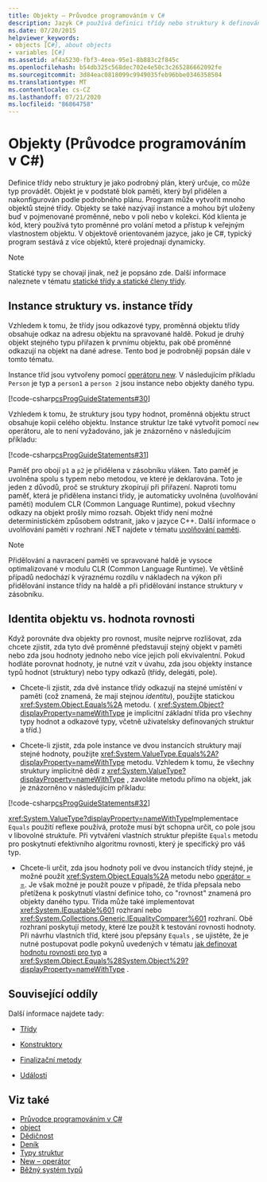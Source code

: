 ```yaml
---
title: Objekty – Průvodce programováním v C#
description: Jazyk C# používá definici třídy nebo struktury k definování typů objektů. V objektově orientovaném jazyce, jako je C#, se program skládá z objektů, které projednají dynamicky.
ms.date: 07/20/2015
helpviewer_keywords:
- objects [C#], about objects
- variables [C#]
ms.assetid: af4a5230-fbf3-4eea-95e1-8b883c2f845c
ms.openlocfilehash: b54db325c568dec702e4e50c3c265286662092fe
ms.sourcegitcommit: 3d84eac0818099c9949035feb96bbe0346358504
ms.translationtype: MT
ms.contentlocale: cs-CZ
ms.lasthandoff: 07/21/2020
ms.locfileid: "86864758"
---
```

# <a name="objects-c-programming-guide"></a>Objekty (Průvodce programováním v C#)
Definice třídy nebo struktury je jako podrobný plán, který určuje, co může typ provádět. Objekt je v podstatě blok paměti, který byl přidělen a nakonfigurován podle podrobného plánu. Program může vytvořit mnoho objektů stejné třídy. Objekty se také nazývají instance a mohou být uloženy buď v pojmenované proměnné, nebo v poli nebo v kolekci. Kód klienta je kód, který používá tyto proměnné pro volání metod a přístup k veřejným vlastnostem objektu. V objektově orientovaném jazyce, jako je C#, typický program sestává z více objektů, které projednají dynamicky.  
  
> [!NOTE]
> Statické typy se chovají jinak, než je popsáno zde. Další informace naleznete v tématu [statické třídy a statické členy třídy](./static-classes-and-static-class-members.md).
  
## <a name="struct-instances-vs-class-instances"></a>Instance struktury vs. instance třídy  
 Vzhledem k tomu, že třídy jsou odkazové typy, proměnná objektu třídy obsahuje odkaz na adresu objektu na spravované haldě. Pokud je druhý objekt stejného typu přiřazen k prvnímu objektu, pak obě proměnné odkazují na objekt na dané adrese. Tento bod je podrobněji popsán dále v tomto tématu.  
  
 Instance tříd jsou vytvořeny pomocí [operátoru new](../../language-reference/operators/new-operator.md). V následujícím příkladu `Person` je typ a `person1` a `person 2` jsou instance nebo objekty daného typu.  
  
 [!code-csharp[csProgGuideStatements#30](~/samples/snippets/csharp/VS_Snippets_VBCSharp/csProgGuideStatements/CS/Statements.cs#30)]  
  
 Vzhledem k tomu, že struktury jsou typy hodnot, proměnná objektu struct obsahuje kopii celého objektu. Instance struktur lze také vytvořit pomocí `new` operátoru, ale to není vyžadováno, jak je znázorněno v následujícím příkladu:  
  
 [!code-csharp[csProgGuideStatements#31](~/samples/snippets/csharp/VS_Snippets_VBCSharp/csProgGuideStatements/CS/Statements.cs#31)]  
  
 Paměť pro obojí `p1` a `p2` je přidělena v zásobníku vláken. Tato paměť je uvolněna spolu s typem nebo metodou, ve které je deklarována. Toto je jeden z důvodů, proč se struktury zkopírují při přiřazení. Naproti tomu paměť, která je přidělena instanci třídy, je automaticky uvolněna (uvolňování paměti) modulem CLR (Common Language Runtime), pokud všechny odkazy na objekt prošly mimo rozsah. Objekt třídy není možné deterministickém způsobem odstranit, jako v jazyce C++. Další informace o uvolňování paměti v rozhraní .NET najdete v tématu [uvolňování paměti](../../../standard/garbage-collection/index.md).  
  
> [!NOTE]
> Přidělování a navracení paměti ve spravované haldě je vysoce optimalizované v modulu CLR (Common Language Runtime). Ve většině případů nedochází k výraznému rozdílu v nákladech na výkon při přidělování instance třídy na haldě a při přidělování instance struktury v zásobníku.
  
## <a name="object-identity-vs-value-equality"></a>Identita objektu vs. hodnota rovnosti  
 Když porovnáte dva objekty pro rovnost, musíte nejprve rozlišovat, zda chcete zjistit, zda tyto dvě proměnné představují stejný objekt v paměti nebo zda jsou hodnoty jednoho nebo více jejich polí ekvivalentní. Pokud hodláte porovnat hodnoty, je nutné vzít v úvahu, zda jsou objekty instance typů hodnot (struktury) nebo typy odkazů (třídy, delegáti, pole).  
  
- Chcete-li zjistit, zda dvě instance třídy odkazují na stejné umístění v paměti (což znamená, že mají stejnou *identitu*), použijte statickou <xref:System.Object.Equals%2A> metodu. ( <xref:System.Object?displayProperty=nameWithType> je implicitní základní třída pro všechny typy hodnot a odkazové typy, včetně uživatelsky definovaných struktur a tříd.)  
  
- Chcete-li zjistit, zda pole instance ve dvou instancích struktury mají stejné hodnoty, použijte <xref:System.ValueType.Equals%2A?displayProperty=nameWithType> metodu. Vzhledem k tomu, že všechny struktury implicitně dědí z <xref:System.ValueType?displayProperty=nameWithType> , zavoláte metodu přímo na objekt, jak je znázorněno v následujícím příkladu:  
  
 [!code-csharp[csProgGuideStatements#32](~/samples/snippets/csharp/VS_Snippets_VBCSharp/csProgGuideStatements/CS/Statements.cs#32)]  
  
 <xref:System.ValueType?displayProperty=nameWithType>Implementace `Equals` použití reflexe používá, protože musí být schopna určit, co pole jsou v libovolné struktuře. Při vytváření vlastních struktur přepište `Equals` metodu pro poskytnutí efektivního algoritmu rovnosti, který je specifický pro váš typ.  
  
- Chcete-li určit, zda jsou hodnoty polí ve dvou instancích třídy stejné, je možné použít <xref:System.Object.Equals%2A> metodu nebo [operátor = =](../../language-reference/operators/equality-operators.md#equality-operator-). Je však možné je použít pouze v případě, že třída přepsala nebo přetížena k poskytnutí vlastní definice toho, co "rovnost" znamená pro objekty daného typu. Třída může také implementovat <xref:System.IEquatable%601> rozhraní nebo <xref:System.Collections.Generic.IEqualityComparer%601> rozhraní. Obě rozhraní poskytují metody, které lze použít k testování rovnosti hodnoty. Při návrhu vlastních tříd, které jsou přepsány `Equals` , se ujistěte, že je nutné postupovat podle pokynů uvedených v tématu [jak definovat hodnotu rovnosti pro typ](../statements-expressions-operators/how-to-define-value-equality-for-a-type.md) a <xref:System.Object.Equals%28System.Object%29?displayProperty=nameWithType> .
  
## <a name="related-sections"></a>Související oddíly  
 Další informace najdete tady:  
  
- [Třídy](./classes.md)  
  
- [Konstruktory](./constructors.md)  
  
- [Finalizační metody](./destructors.md)  
  
- [Události](../events/index.md)  
  
## <a name="see-also"></a>Viz také

- [Průvodce programováním v C#](../index.md)
- [object](../../language-reference/builtin-types/reference-types.md)
- [Dědičnost](./inheritance.md)
- [Deník](../../language-reference/keywords/class.md)
- [Typy struktur](../../language-reference/builtin-types/struct.md)
- [New – operátor](../../language-reference/operators/new-operator.md)
- [Běžný systém typů](../../../standard/base-types/common-type-system.md)
